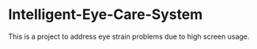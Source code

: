 # Intelligent-Eye-Care-System
This is a project to address eye strain problems due to high screen usage.
